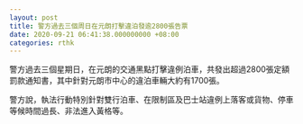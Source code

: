 ```yaml
---
layout: post
title: 警方過去三個周日在元朗打擊違泊發逾2800張告票
date: 2020-09-21 06:41:38.000000000 +08:00
categories: rthk
---
```


警方過去三個星期日，在元朗的交通黑點打擊違例泊車，共發出超過2800張定額罰款通知書，其中針對元朗市中心的違泊車輛大約有1700張。

警方說，執法行動特別針對雙行泊車、在限制區及巴士站違例上落客或貨物、停車等候時間過長、非法進入黃格等。

